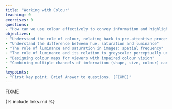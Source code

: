 ```yaml
---
title: "Working with Colour"
teaching: 0
exercises: 0
questions:
- "How can we use colour effectively to convey information and highlight imporant key points?"
objectives:
- "Understand the role of colour, relating back to pre-attentive processing"
- "Understand the difference between hue, saturation and luminance"
- "The role of luminance and saturation in images: spatial frequency"
- "The role of luminance and its relation to greyscale: perceptually uniform colour maps"
- "Designing colour maps for viewers with impaired colour vision"
- "Combining multiple channels of information (shape, size, colour) can help convey information."
- 
keypoints:
- "First key point. Brief Answer to questions. (FIXME)"
---
```

FIXME

{% include links.md %}


